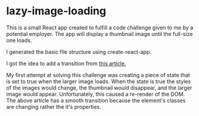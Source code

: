 # lazy-image-loading

This is a small React app created to fulfill a code challenge given to me by a potential employer. The app will display a thumbnail image until the full-size one loads.

I generated the basic file structure using create-react-app. 

I got the idea to add a transition from [this article.](https://codebrahma.com/how-to-smoothly-render-images-in-react-app/)

My first attempt at solving this challenge was creating a piece of state that is set to true when the larger image loads. When the state is true the styles of the images would change, the thumbnail would disappear, and the larger image would appear. Unfortunately, this caused a re-render of the DOM. The above article has a smooth transition because the element's classes are changing rather the it's properties.